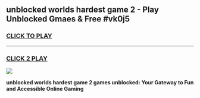 
## unblocked worlds hardest game 2 - Play Unblocked Gmaes & Free #vk0j5
<h3>
<a href="https://premium.freeplayer.one?title=unblocked_worlds_hardest_game_2&ref=01M">CLICK TO PLAY</a></h3>
<hr>

<h3>
<a href="https://premium.freeplayer.one?title=unblocked_worlds_hardest_game_2&ref=01M">CLICK 2 PLAY</a>
  
</h3>

<a href="https://premium.freeplayer.one?title=unblocked_worlds_hardest_game_2&ref=01M"><img src="https://clearcache.store/games.png"></a>


**unblocked worlds hardest game 2 games unblocked: Your Gateway to Fun and Accessible Online Gaming**
